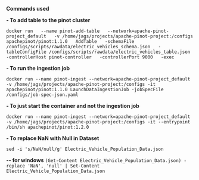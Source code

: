 **Commands used**


**- To add table to the pinot cluster** 

`docker run   --name pinot-add-table   --network=apache-pinot-project_default   -v /home/jags/projects/apache-pinot-project:/configs   apachepinot/pinot:1.1.0   AddTable   -schemaFile /configs/scripts/rawdata/electric_vehicles_schema.json   -tableConfigFile /configs/scripts/rawdata/electric_vehicles_table.json   -controllerHost pinot-controller   -controllerPort 9000   -exec`


**- To run the ingestion job**

`docker run --name pinot-ingest --network=apache-pinot-project_default -v /home/jags/projects/apache-pinot-project:/configs -it apachepinot/pinot:1.1.0 LaunchDataIngestionJob -jobSpecFile /configs/job-spec-json.yaml`


**- To just start the container and not the ingestion job**

`docker run --name pinot-ingest --network=apache-pinot-project_default -v /home/jags/projects/apache-pinot-project:/configs -it --entrypoint /bin/sh apachepinot/pinot:1.2.0`


**- To replace NaN with Null in Dataset**

`sed -i 's/NaN/null/g' Electric_Vehicle_Population_Data.json`

**-- for windows**
`(Get-Content Electric_Vehicle_Population_Data.json) -replace 'NaN', 'null' | Set-Content Electric_Vehicle_Population_Data.json`